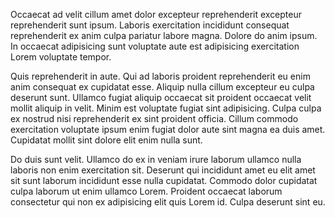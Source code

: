 Occaecat ad velit cillum amet dolor excepteur reprehenderit excepteur reprehenderit sunt ipsum. Laboris exercitation incididunt consequat reprehenderit ex anim culpa pariatur labore magna. Dolore do anim ipsum. In occaecat adipisicing sunt voluptate aute est adipisicing exercitation Lorem voluptate tempor.

Quis reprehenderit in aute. Qui ad laboris proident reprehenderit eu enim anim consequat ex cupidatat esse. Aliquip nulla cillum excepteur eu culpa deserunt sunt. Ullamco fugiat aliquip occaecat sit proident occaecat velit mollit aliquip in velit. Minim est voluptate fugiat sint adipisicing. Culpa culpa ex nostrud nisi reprehenderit ex sint proident officia. Cillum commodo exercitation voluptate ipsum enim fugiat dolor aute sint magna ea duis amet. Cupidatat mollit sint dolore elit enim nulla sunt.

Do duis sunt velit. Ullamco do ex in veniam irure laborum ullamco nulla laboris non enim exercitation sit. Deserunt qui incididunt amet eu elit amet sit sunt laborum incididunt esse nulla cupidatat. Commodo dolor cupidatat culpa laborum ut enim ullamco Lorem. Proident occaecat laborum consectetur qui non ex adipisicing elit quis Lorem id. Culpa deserunt sint eu.

